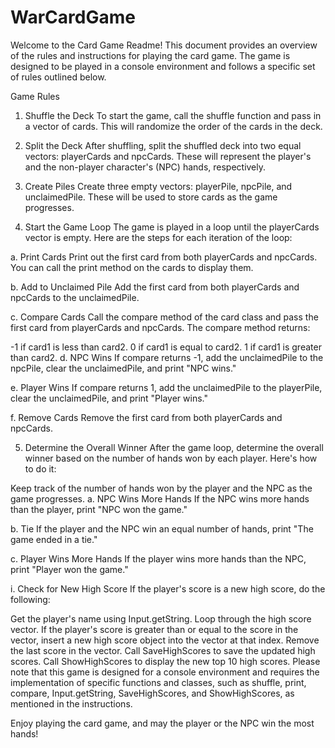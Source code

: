 # WarCardGame
Welcome to the Card Game Readme! 
This document provides an overview of the rules and instructions for playing the card game. The game is designed to be played in a console environment and follows a specific set of rules outlined below.

Game Rules
1. Shuffle the Deck
To start the game, call the shuffle function and pass in a vector of cards. This will randomize the order of the cards in the deck.

2. Split the Deck
After shuffling, split the shuffled deck into two equal vectors: playerCards and npcCards. These will represent the player's and the non-player character's (NPC) hands, respectively.

3. Create Piles
Create three empty vectors: playerPile, npcPile, and unclaimedPile. These will be used to store cards as the game progresses.

4. Start the Game Loop
The game is played in a loop until the playerCards vector is empty. Here are the steps for each iteration of the loop:

a. Print Cards
Print out the first card from both playerCards and npcCards. You can call the print method on the cards to display them.

b. Add to Unclaimed Pile
Add the first card from both playerCards and npcCards to the unclaimedPile.

c. Compare Cards
Call the compare method of the card class and pass the first card from playerCards and npcCards. The compare method returns:

-1 if card1 is less than card2.
0 if card1 is equal to card2.
1 if card1 is greater than card2.
d. NPC Wins
If compare returns -1, add the unclaimedPile to the npcPile, clear the unclaimedPile, and print "NPC wins."

e. Player Wins
If compare returns 1, add the unclaimedPile to the playerPile, clear the unclaimedPile, and print "Player wins."

f. Remove Cards
Remove the first card from both playerCards and npcCards.

5. Determine the Overall Winner
After the game loop, determine the overall winner based on the number of hands won by each player. Here's how to do it:

Keep track of the number of hands won by the player and the NPC as the game progresses.
a. NPC Wins More Hands
If the NPC wins more hands than the player, print "NPC won the game."

b. Tie
If the player and the NPC win an equal number of hands, print "The game ended in a tie."

c. Player Wins More Hands
If the player wins more hands than the NPC, print "Player won the game."

i. Check for New High Score
If the player's score is a new high score, do the following:

Get the player's name using Input.getString.
Loop through the high score vector.
If the player's score is greater than or equal to the score in the vector, insert a new high score object into the vector at that index.
Remove the last score in the vector.
Call SaveHighScores to save the updated high scores.
Call ShowHighScores to display the new top 10 high scores.
Please note that this game is designed for a console environment and requires the implementation of specific functions and classes, such as shuffle, print, compare, Input.getString, SaveHighScores, and ShowHighScores, as mentioned in the instructions.

Enjoy playing the card game, and may the player or the NPC win the most hands!
